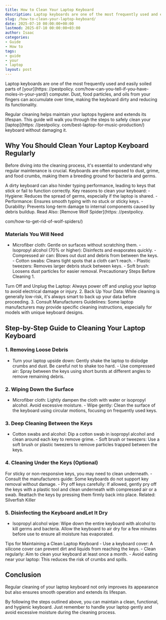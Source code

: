 ```yaml
---
title: How to Clean Your Laptop Keyboard
description: Laptop keyboards are one of the most frequently used and easily soiled parts of your computer. Dust, food particles, and oils from your fingers can accumulate...
slug: /how-to-clean-your-laptop-keyboard/
date: 2025-07-10 00:00:00+00:00
lastmod: 2025-07-10 00:00:00+03:00
author: Isaac
categories:
- Guide
- How to
tags:
- guide
- your
- laptop
layout: post
---
```


Laptop keyboards are one of the most frequently used and easily soiled parts of [your](https: //pestpolicy. com/how-can-you-tell-if-you-have-moles-in-your-yard/) computer. Dust, food particles, and oils from your fingers can accumulate over time, making the keyboard dirty and reducing its functionality.

Regular cleaning helps maintain your laptops hygiene and extends its lifespan. This guide will walk you through the steps to safely clean your [laptop](https: //pestpolicy. com/best-laptop-for-music-production/) keyboard without damaging it.

##  Why You Should Clean Your Laptop Keyboard Regularly

Before diving into the cleaning process, it's essential to understand why regular maintenance is crucial. Keyboards are often exposed to dust, grime, and food crumbs, making them a breeding ground for bacteria and germs.

A dirty keyboard can also hinder typing performance, leading to keys that stick or fail to function correctly. Key reasons to clean your keyboard: - Hygiene: Reduces the spread of germs, especially if the laptop is shared. - Performance: Ensures smooth typing with no stuck or sticky keys. - Durability: Prevents long-term damage to internal components caused by debris buildup. Read Also: [Remove Wolf Spider](https: //pestpolicy.

com/how-to-get-rid-of-wolf-spiders/)

###  Materials You Will Need

- Microfiber cloth: Gentle on surfaces without scratching them. - Isopropyl alcohol (70% or higher): Disinfects and evaporates quickly. - Compressed air can: Blows out dust and debris from between the keys. - Cotton swabs: Cleans tight spots that a cloth can't reach. - Plastic tweezers: Removes larger debris stuck between keys. - Soft brush: Loosens dust particles for easier removal. Precautionary Steps Before Cleaning 1.

Turn Off and Unplug the Laptop: Always power off and unplug your laptop to avoid electrical damage or injury. 2. Back Up Your Data: While cleaning is generally low-risk, it's always smart to back up your data before proceeding. 3. Consult Manufacturers Guidelines: Some laptop manufacturers may provide specific cleaning instructions, especially for models with unique keyboard designs.

##  Step-by-Step Guide to Cleaning Your Laptop Keyboard

###  1. Removing Loose Debris

- Turn your laptop upside down: Gently shake the laptop to dislodge crumbs and dust. Be careful not to shake too hard. - Use compressed air: Spray between the keys using short bursts at different angles to remove remaining debris.

###  2. Wiping Down the Surface

- Microfiber cloth: Lightly dampen the cloth with water or isopropyl alcohol. Avoid excessive moisture. - Wipe gently: Clean the surface of the keyboard using circular motions, focusing on frequently used keys.

###  3. Deep Cleaning Between the Keys

- Cotton swabs and alcohol: Dip a cotton swab in isopropyl alcohol and clean around each key to remove grime. - Soft brush or tweezers: Use a soft brush or plastic tweezers to remove particles trapped between the keys.

###  4. Cleaning Under the Keys (Optional)

For sticky or non-responsive keys, you may need to clean underneath. - Consult the manufacturers guide: Some keyboards do not support key removal without damage. - Pry off keys carefully: If allowed, gently pry off the keys with a plastic tool and clean underneath with compressed air or a swab. Reattach the keys by pressing them firmly back into place. Related: Silverfish Killer

###  5. Disinfecting the Keyboard andLet It Dry

- Isopropyl alcohol wipe: Wipe down the entire keyboard with alcohol to kill germs and bacteria. Allow the keyboard to air dry for a few minutes before use to ensure all moisture has evaporated.

Tips for Maintaining a Clean Laptop Keyboard - Use a keyboard cover: A silicone cover can prevent dirt and liquids from reaching the keys. - Clean regularly: Aim to clean your keyboard at least once a month. - Avoid eating near your laptop: This reduces the risk of crumbs and spills.

##  Conclusion

Regular cleaning of your laptop keyboard not only improves its appearance but also ensures smooth operation and extends its lifespan.

By following the steps outlined above, you can maintain a clean, functional, and hygienic keyboard. Just remember to handle your laptop gently and avoid excessive moisture during the cleaning process.
